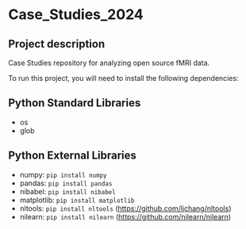 # Case_Studies_2024

## Project description
Case Studies repository for analyzing open source fMRI data.

To run this project, you will need to install the following dependencies:
## Python Standard Libraries
- os
- glob

## Python External Libraries
- numpy: `pip install numpy`
- pandas: `pip install pandas`
- nibabel: `pip install nibabel`
- matplotlib: `pip install matplotlib`
- nltools: `pip install nltools` (https://github.com/ljchang/nltools)
- nilearn: `pip install nilearn` (https://github.com/nilearn/nilearn)

